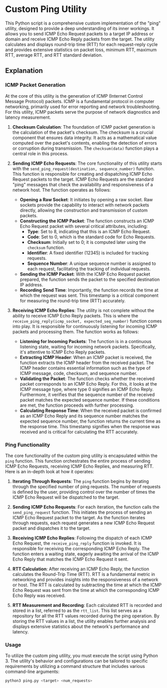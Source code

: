 # Custom Ping Utility

This Python script is a comprehensive custom implementation of the "ping" utility, designed to provide a deep understanding of its inner workings. It allows you to send ICMP Echo Request packets to a target IP address or domain and receive ICMP Echo Reply packets from the target. The utility calculates and displays round-trip time (RTT) for each request-reply cycle and provides extensive statistics on packet loss, minimum RTT, maximum RTT, average RTT, and RTT standard deviation.

## Explanation

### ICMP Packet Generation

At the core of this utility is the generation of ICMP (Internet Control Message Protocol) packets. ICMP is a fundamental protocol in computer networking, primarily used for error reporting and network troubleshooting. For this utility, ICMP packets serve the purpose of network diagnostics and latency measurement.

1. **Checksum Calculation**: The foundation of ICMP packet generation is the calculation of the packet's checksum. The checksum is a crucial component that ensures data integrity. It acts as a mathematical value computed over the packet's contents, enabling the detection of errors or corruption during transmission. The `checksum(data)` function plays a central role in this process.

2. **Sending ICMP Echo Requests**: The core functionality of this utility starts with the `send_ping_request(destination, sequence_number)` function. This function is responsible for creating and dispatching ICMP Echo Request packets to the target. ICMP Echo Requests are the standard "ping" messages that check the availability and responsiveness of a network host. The function operates as follows:
   - **Opening a Raw Socket**: It initiates by opening a raw socket. Raw sockets provide the capability to interact with network packets directly, allowing the construction and transmission of custom packets.
   - **Constructing the ICMP Packet**: The function constructs an ICMP Echo Request packet with several critical attributes, including:
     - **Type**: Set to 8, indicating that this is an ICMP Echo Request.
     - **Code**: Set to 0, which is the standard code for Echo Requests.
     - **Checksum**: Initially set to 0; it is computed later using the `checksum` function.
     - **Identifier**: A fixed identifier (12345) is included for tracking requests.
     - **Sequence Number**: A unique sequence number is assigned to each request, facilitating the tracking of individual requests.
   - **Sending the ICMP Packet**: With the ICMP Echo Request packet prepared, the function sends the packet to the specified destination IP address.
   - **Recording Send Time**: Importantly, the function records the time at which the request was sent. This timestamp is a critical component for measuring the round-trip time (RTT) accurately.

3. **Receiving ICMP Echo Replies**: The utility is not complete without the ability to receive ICMP Echo Reply packets. This is where the `receive_ping_reply(icmp_socket, expected_seq_number)` function comes into play. It is responsible for continuously listening for incoming ICMP packets and processing them. The function works as follows:
   - **Listening for Incoming Packets**: The function is in a continuous listening state, waiting for incoming network packets. Specifically, it's attentive to ICMP Echo Reply packets.
   - **Extracting ICMP Header**: When an ICMP packet is received, the function extracts the ICMP header from the received packet. The ICMP header contains essential information such as the type of ICMP message, code, checksum, and sequence number.
   - **Validating the Packet**: The function checks whether the received packet corresponds to an ICMP Echo Reply. For this, it looks at the ICMP message type, where type 0 signifies an ICMP Echo Reply. Furthermore, it verifies that the sequence number of the received packet matches the expected sequence number. If these conditions are met, the function proceeds with further processing.
   - **Calculating Response Time**: When the received packet is confirmed as an ICMP Echo Reply and its sequence number matches the expected sequence number, the function returns the current time as the response time. This timestamp signifies when the response was received and is critical for calculating the RTT accurately.

### Ping Functionality

The core functionality of the custom ping utility is encapsulated within the `ping` function. This function orchestrates the entire process of sending ICMP Echo Requests, receiving ICMP Echo Replies, and measuring RTT. Here is an in-depth look at how it operates:

1. **Iterating Through Requests**: The `ping` function begins by iterating through the specified number of ping requests. The number of requests is defined by the user, providing control over the number of times the ICMP Echo Request will be dispatched to the target.

2. **Sending ICMP Echo Requests**: For each iteration, the function calls the `send_ping_request` function. This initiates the process of sending an ICMP Echo Request packet to the target. As the function iterates through requests, each request generates a new ICMP Echo Request packet and dispatches it to the target.

3. **Receiving ICMP Echo Replies**: Following the dispatch of each ICMP Echo Request, the `receive_ping_reply` function is invoked. It is responsible for receiving the corresponding ICMP Echo Reply. The function enters a waiting state, eagerly awaiting the arrival of the ICMP Echo Reply that matches the ICMP Echo Request it sent.

4. **RTT Calculation**: After receiving an ICMP Echo Reply, the function calculates the Round-Trip Time (RTT). RTT is a fundamental metric in networking and provides insights into the responsiveness of a network or host. The RTT is calculated by subtracting the time at which the ICMP Echo Request was sent from the time at which the corresponding ICMP Echo Reply was received.

5. **RTT Measurement and Recording**: Each calculated RTT is recorded and stored in a list, referred to as the `rtt_list`. This list serves as a repository for all the RTT values recorded during the ping operation. By storing the RTT values in a list, the utility enables further analysis and displays extensive statistics about the network's performance and latency.

### Usage

To utilize the custom ping utility, you must execute the script using Python 3. The utility's behavior and configurations can be tailored to specific requirements by utilizing a command structure that includes various command-line arguments:

```bash
python3 ping.py <target> <num_requests>
